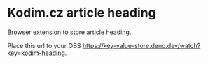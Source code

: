 # Kodim.cz article heading

Browser extension to store article heading.

Place this url to your OBS https://key-value-store.deno.dev/watch?key=kodim-heading.

